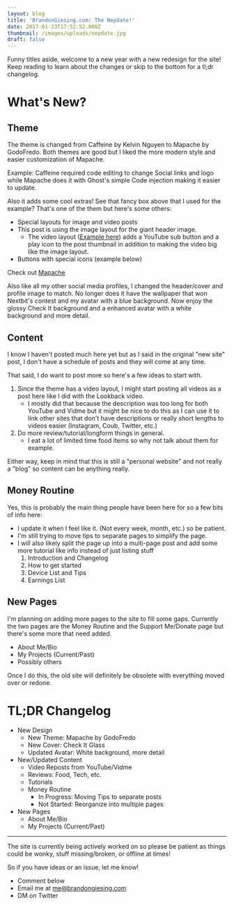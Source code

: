 ```yaml
---
layout: blog
title: 'BrandonGiesing.com: The Nepdate!'
date: 2017-01-23T17:52:52.000Z
thumbnail: /images/uploads/nepdate.jpg
draft: false
---
```


Funny titles aside, welcome to a new year with a new redesign for the site! Keep
reading to learn about the changes or skip to the bottom for a tl;dr changelog.

# What's New?
## Theme
The theme is changed from Caffeine by Kelvin Nguyen to Mapache by GodoFredo.
Both themes are good but I liked the more modern style and easier customization
of Mapache.

Example: Caffeine required code editing to change Social links and logo while
Mapache does it with Ghost's simple Code injection making it easier to update.

Also it adds some cool extras! See that fancy box above that I used for the
example? That's one of the them but here's some others:

* Special layouts for image and video posts
* This post is using the image layout for the giant header image.
    * The video layout ([Example here](http://brandongiesing.com/cosicast-2016-lookback)) adds a YouTube sub button and a play icon to the post thumbnail in addition to making the video big like the image layout.
 * Buttons with special icons (example below)

Check out [Mapache](https://github.com/godofredoninja/Mapache)

Also like all my other social media profiles, I changed the header/cover and
profile image to match. No longer does it have the wallpaper that won Nextbit's
contest and my avatar with a blue background. Now enjoy the glossy Check It
background and a enhanced avatar with a white background and more detail.

## Content
I know I haven't posted much here yet but as I said in the original "new site"
post, I don't have a schedule of posts and they will come at any time.

That said, I do want to post more so here's a few ideas to start with.

 1. Since the theme has a video layout, I might start posting all videos as a post here like I did with the Lookback video.
    * I mostly did that because the description was too long for both YouTube and Vidme but it might be nice to do this as I can use it to link other sites that don't have descriptions or really short lengths to videos easier (Instagram, Coub, Twitter, etc.)
 2. Do more review/tutorial/longform things in general.
    * I eat a lot of limited time food items so why not talk about them for example.

Either way, keep in mind that this is still a "personal website" and not really
a "blog" so content can be anything really.

## Money Routine
Yes, this is probably the main thing people have been here for so a few bits of
info here:

 * I update it when I feel like it. (Not every week, month, etc.) so be patient.
 * I'm still trying to move tips to separate pages to simplify the page.
 * I will also likely split the page up into a multi-page post and add some more tutorial like info instead of just listing stuff
    1. Introduction and
       Changelog
    2. How to get started
    3. Device List and Tips
    4. Earnings List

## New Pages
I'm planning on adding more pages to the site to fill some gaps. Currently the two pages are the Money Routine and the Support Me/Donate page but there's some more that need added.

 * About Me/Bio
 * My Projects (Current/Past)
 * Possibly others

Once I do this, the old site will definitely be obsolete with everything moved
over or redone.

# TL;DR Changelog

 * New Design
     * New Theme: Mapache by GodoFredo
     * New Cover: Check It Glass
     * Updated Avatar: White background, more detail
 * New/Updated Content
     * Video Reposts from YouTube/Vidme
     * Reviews: Food, Tech, etc.
     * Tutorials
     * Money Routine
        * In Progress: Moving Tips to separate posts
        * Not Started: Reorganize into multiple pages
 * New Pages
    * About Me/Bio
    * My Projects (Current/Past)

--------------------------------------------------------------------------------

The site is currently being actively worked on so please be patient as things
could be wonky, stuff missing/broken, or offline at times!

So if you have ideas or an issue, let me know!

 * Comment below
 * Email me at me@brandongiesing.com
 * DM on Twitter
